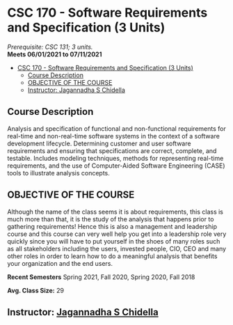 # CSC 170 - Software Requirements and Specification (3 Units)

_Prerequisite: CSC 131; 3 units._\
**Meets 06/01/2021 to 07/11/2021**

- [CSC 170 - Software Requirements and Specification (3 Units)](#csc-170---software-requirements-and-specification-3-units)
  - [Course Description](#course-description)
  - [OBJECTIVE OF THE COURSE](#objective-of-the-course)
  - [Instructor: Jagannadha S Chidella](#instructor-jagannadha-s-chidella)

## Course Description

Analysis and specification of functional and non-functional requirements for real-time
and non-real-time software systems in the context of a software development lifecycle.
Determining customer and user software requirements and ensuring that specifications
are correct, complete, and testable. Includes modeling techniques, methods for
representing real-time requirements, and the use of Computer-Aided Software
Engineering (CASE) tools to illustrate analysis concepts.

## OBJECTIVE OF THE COURSE

Although the name of the class seems it is about requirements,
this class is much more than that, it is the study of the analysis that happens
prior to gathering requirements! Hence this is also a management and leadership
course and this course can very well help you get into a leadership role very
quickly since you will have to put yourself in the shoes of many roles such as
all stakeholders including the users, invested people, CIO, CEO and many other
roles in order to learn how to do a meaningful analysis that benefits your
organization and the end users.

**Recent Semesters**
Spring 2021, Fall 2020, Spring 2020, Fall 2018

**Avg. Class Size:** 29

## Instructor: [Jagannadha S Chidella](https://directory.csus.edu/searchResult.jsp?deptId=29&treeLNum=4&act=people&popWin=true)
